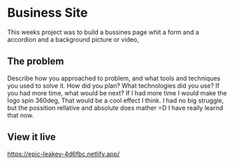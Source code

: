 # Business Site

 
This weeks project was to build a bussines page whit a form and a accordion and a background picture or video, 

## The problem

Describe how you approached to problem, and what tools and techniques you used to solve it. How did you plan? What technologies did you use? If you had more time, what would be next?
If I had more time I would make the logo spin 360deg, That would be a cool effect I think. I had no big struggle, but the possition rellative and absolute does mather =D I have really learnd that now.

## View it live
https://epic-leakey-4d6fbc.netlify.app/
